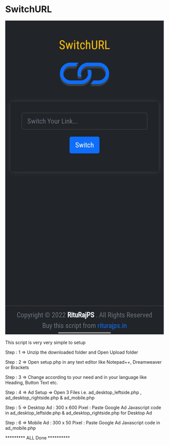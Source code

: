# SwitchURL

![alt text](./img/SwitchURL_riturajps.in_.jpg)

This script is very very simple to setup

Step : 1 => Unzip the downloaded folder and Open Upload folder

Step : 2 => Open setup.php in any text editor like Notepad++, Dreamweaver or Brackets

Step : 3 => Change according to your need and in your language like Heading, Button Text etc.

Step : 4 => Ad Setup => Open 3 Files i.e. ad_desktop_leftside.php , ad_desktop_rightside.php & ad_mobile.php 

Step : 5 => Desktop Ad : 300 x 600 Pixel : Paste Google Ad Javascript code in ad_desktop_leftside.php & ad_desktop_rightside.php for Desktop Ad

Step : 6 => Mobile Ad : 300 x 50 Pixel : Paste Google Ad Javascript code in ad_mobile.php 

********* ALL Done **********
